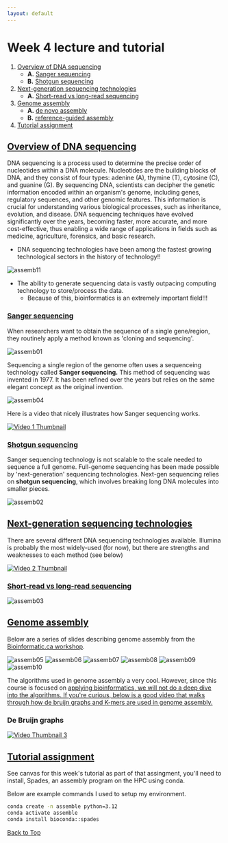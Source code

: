```yaml
---
layout: default
---
```


<a name="top"></a>

# Week 4 lecture and tutorial
1. [Overview of DNA sequencing](#DNAseq)
   - **A.** [Sanger sequencing](#sanger)
   - **B.** [Shotgun sequencing](#shotgun)
2. [Next-generation sequencing technologies](#next_gen)
   - **A.** [Short-read vs long-read sequencing](#versus)
3. [Genome assembly](#assembly)
   - **A.** [de novo assembly](#de_novo)
   - **B.** [reference-guided assembly](#ref)
4. [Tutorial assignment](#assign)


## <ins>**Overview of DNA sequencing**<ins> <a name="DNAseq"></a>
DNA sequencing is a process used to determine the precise order of nucleotides within a DNA molecule. Nucleotides are the building blocks of DNA, and they consist of four types: adenine (A), thymine (T), cytosine (C), and guanine (G). By sequencing DNA, scientists can decipher the genetic information encoded within an organism's genome, including genes, regulatory sequences, and other genomic features. This information is crucial for understanding various biological processes, such as inheritance, evolution, and disease. DNA sequencing techniques have evolved significantly over the years, becoming faster, more accurate, and more cost-effective, thus enabling a wide range of applications in fields such as medicine, agriculture, forensics, and basic research.

- DNA sequencing technologies have been among the fastest growing technological sectors in the history of technology!!

![assemb11](/Images/Week04/assemb11.png)

- The ability to generate sequencing data is vastly outpacing computing technology to store/process the data.
   - Because of this, bioinformatics is an extremely important field!!!

### <ins>**Sanger sequencing**<ins> <a name="sanger"></a>

When researchers want to obtain the sequence of a single gene/region, they routinely apply a method known as 'cloning and sequencing'. 

![assemb01](/Images/Week04/assemb01.png)

Sequencing a single region of the genome often uses a sequenceing technology called **Sanger sequencing.** This method of sequencing was invented in 1977. It has been refined over the years but relies on the same elegant concept as the original invention.

![assemb04](/Images/Week04/assemb04.png)

Here is a video that nicely illustrates how Sanger sequencing works. 

[![Video 1 Thumbnail](https://img.youtube.com/vi/l0JVVPt4vNw/0.jpg)](https://www.youtube.com/watch?v=l0JVVPt4vNw)

### <ins>**Shotgun sequencing**<ins> <a name="shotgun"></a>

Sanger sequencing technology is not scalable to the scale needed to sequence a full genome. Full-genome sequencing has been made possible by 'next-generation' sequencing technologies. Next-gen sequencing relies on **shotgun sequencing**, which involves breaking long DNA molecules into smaller pieces.

![assemb02](/Images/Week04/assemb02.png)

## <ins>**Next-generation sequencing technologies**<ins> <a name="next_gen"></a>

There are several different DNA sequencing technologies available. Illumina is probably the most widely-used (for now), but there are strengths and weaknesses to each method (see below)

[![Video 2 Thumbnail](https://img.youtube.com/vi/CZeN-IgjYCo/0.jpg)](https://www.youtube.com/watch?v=CZeN-IgjYCo)

### <ins>**Short-read vs long-read sequencing**<ins> <a name="versus"></a>

![assemb03](/Images/Week04/assemb03.png)

## <ins>**Genome assembly**<ins> <a name="assembly"></a>
Below are a series of slides describing genome assembly from the [Bioinformatic.ca workshop](https://bioinformaticsdotca.github.io/BiCG_2019).



![assemb05](/Images/Week04/assemb05.png)
![assemb06](/Images/Week04/assemb06.png)
![assemb07](/Images/Week04/assemb07.png)
![assemb08](/Images/Week04/assemb08.png)
![assemb09](/Images/Week04/assemb09.png)
![assemb10](/Images/Week04/assemb10.png)

The algorithms used in genome assembly a very cool. However, since this course is focused on <ins>applying<ins> bioinformatics, we will not do a deep dive into the algorithms. If you're curious, below is a good video that walks through how de bruijn graphs and K-mers are used in genome assembly.

### De Bruijn graphs
[![Video Thumbnail 3](https://img.youtube.com/vi/TNYZZKrjCSk/0.jpg)](https://www.youtube.com/watch?v=TNYZZKrjCSk)


## <ins>**Tutorial assignment**<ins> <a name="assign"></a>
See canvas for this week's tutorial as part of that assingment, you'll need to install, Spades, an assembly program on the HPC using conda.

Below are example commands I used to setup my environment.
```bash
conda create -n assemble python=3.12
conda activate assemble
conda install bioconda::spades
```


[Back to Top](#top)

